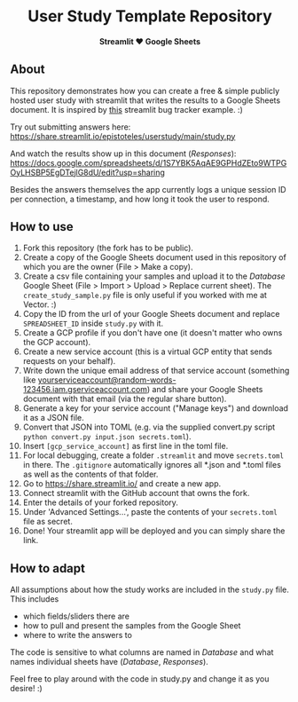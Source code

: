 <h1 align="center">User Study Template Repository</h1>
<h4 align="center">Streamlit ♥️ Google Sheets</h4>

## About

This repository demonstrates how you can create a free & simple publicly hosted user study with streamlit that writes the results to a Google Sheets document. It is inspired by [this](https://github.com/streamlit/example-app-bug-report) streamlit bug tracker example. :)

Try out submitting answers here: https://share.streamlit.io/epistoteles/userstudy/main/study.py

And watch the results show up in this document (_Responses_): https://docs.google.com/spreadsheets/d/1S7YBK5AqAE9GPHdZEto9WTPGOyLHSBP5EgDTejlG8dU/edit?usp=sharing

Besides the answers themselves the app currently logs a unique session ID per connection, a timestamp, and how long it took the user to respond.

## How to use

1. Fork this repository (the fork has to be public).
2. Create a copy of the Google Sheets document used in this repository of which you are the owner (File > Make a copy).
3. Create a csv file containing your samples and upload it to the _Database_ Google Sheet (File > Import > Upload > Replace current sheet). The `create_study_sample.py` file is only useful if you worked with me at Vector. :)
4. Copy the ID from the url of your Google Sheets document and replace `SPREADSHEET_ID` inside `study.py` with it.
5. Create a GCP profile if you don't have one (it doesn't matter who owns the GCP account).
6. Create a new service account (this is a virtual GCP entity that sends requests on your behalf).
7. Write down the unique email address of that service account (something like yourserviceaccount@random-words-123456.iam.gserviceaccount.com) and share your Google Sheets document with that email (via the regular share button).
8. Generate a key for your service account ("Manage keys") and download it as a JSON file.
9. Convert that JSON into TOML (e.g. via the supplied convert.py script `python convert.py input.json secrets.toml`).
10. Insert `[gcp_service_account]` as first line in the toml file.
11. For local debugging, create a folder `.streamlit` and move `secrets.toml` in there. The `.gitignore` automatically ignores all \*.json and \*.toml files as well as the contents of that folder.
12. Go to https://share.streamlit.io/ and create a new app.
13. Connect streamlit with the GitHub account that owns the fork.
14. Enter the details of your forked repository.
15. Under 'Advanced Settings...', paste the contents of your `secrets.toml` file as secret.
16. Done! Your streamlit app will be deployed and you can simply share the link.

## How to adapt

All assumptions about how the study works are included in the `study.py` file. This includes
- which fields/sliders there are
- how to pull and present the samples from the Google Sheet
- where to write the answers to

The code is sensitive to what columns are named in _Database_ and what names individual sheets have (_Database_, _Responses_).

Feel free to play around with the code in study.py and change it as you desire! :)
